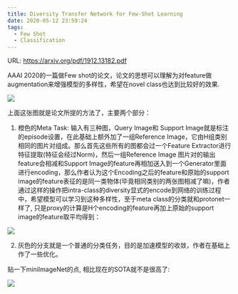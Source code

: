 ```yaml
---
title: Diversity Transfer Network for Few-Shot Learning
date: 2020-05-12 23:59:24
tags:
  - Few Shot
  - Classification
---
```

URL: https://arxiv.org/pdf/1912.13182.pdf

AAAI 2020的一篇做Few shot的论文，论文的思想可以理解为对feature做augmentation来增强模型的多样性，希望在novel class也达到比较好的效果.

![](Diversity-Transfer-Network-for-Few-Shot-Learning-394d9577106a1e1ebc5b29013c25f2a0f415a56c.png)

上面这张图就是论文所提的方法了，主要两个部分：

1. 橙色的Meta Task: 输入有三种图，Query Image和 Support Image就是标注的episode设置，在此基础上额外加了一组Reference Image，它由H组类别相同的图片对组成。那么首先这些所有的图都会过一个Feature Extractor进行特征提取(特征会经过Norm)，然后一组Reference Image 图片对的输出feature会相减和Support Image的feature再相加送入到一个Generator里面进行encoding，那么作者认为这个Encoding之后的feature和原始的support image的feature表征的是同一类物体(毕竟相同类别的两张图相减了嘛)，作者通过这样的操作把intra-class的diversity显式的encode到网络的训练过程中，希望模型可以学习到这种多样性，至于meta class的分类就和protonet一样了, 只是proxy的计算是H个encoding的feature再加上原始的support image的feature取平均得到：

  ![](Diversity-Transfer-Network-for-Few-Shot-Learning-d5f6b0f3151d960602c16b9bbb15e45b4a56e689.png)

  2. 灰色的分支就是一个普通的分类任务，目的是加速模型的收敛，作者在基础上作了一些优化。

贴一下miniImageNet的点, 相比现在的SOTA就不是很高了:

![](Diversity-Transfer-Network-for-Few-Shot-Learning-f659232dcbd0bec01b5f4feacd93cbba6178b503.png)
